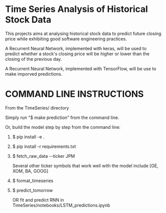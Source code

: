 # Time Series Analysis of Historical Stock Data

This projects aims at analysing historical stock data to predict future closing price while exhibiting good software engineering practices.

A Recurrent Neural Network, implemented with keras, will be used to predict whether a stock's closing price will be higher or lower than the closing of the previous day.

A Recurrent Neural Network, implemented with TensorFlow, will be use to make imporved predictions.

# COMMAND LINE INSTRUCTIONS


From the TimeSeries/ directory

Simply run "$ make prediction" from the command line. 


Or, build the model step by step from the command line:
1. $ pip install -e .
2. $ pip install -r requirements.txt
3. $ fetch_raw_data --ticker JPM

   Several other ticker symbols that work well with the model include [GE, XOM, BA, GOOG]

4. $ format_timeseries
5. $ predict_tomorrow

    OR fit and predict RNN in TimeSeries/notebooks/LSTM_predictions.ipynb
 
